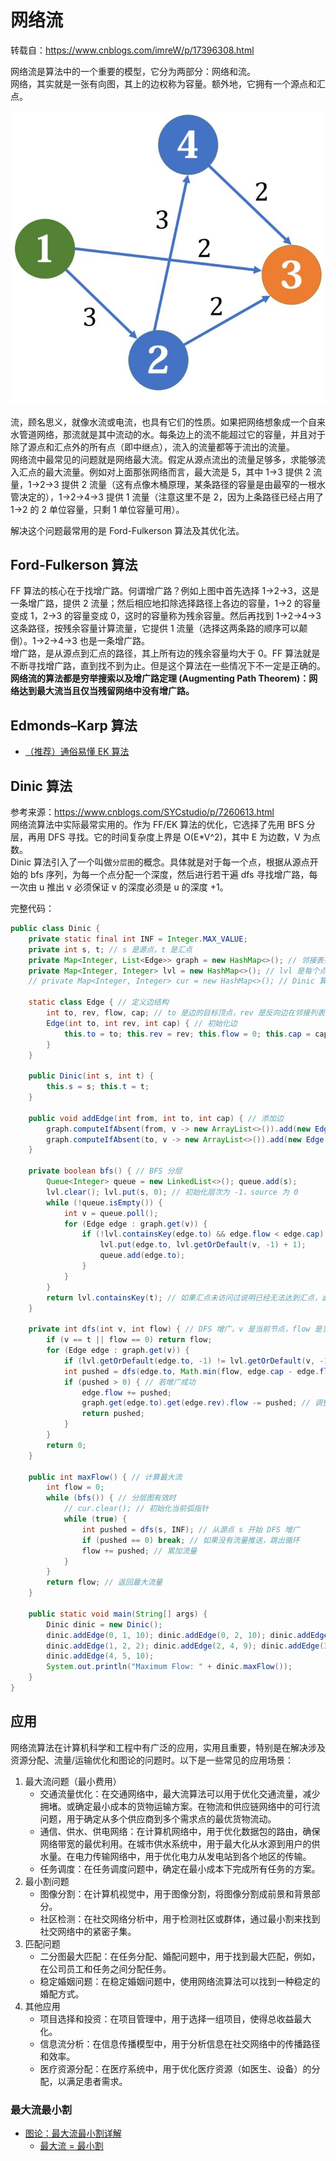 # 网络流
转载自：https://www.cnblogs.com/imreW/p/17396308.html  

网络流是算法中的一个重要的模型，它分为两部分：网络和流。  
网络，其实就是一张有向图，其上的边权称为容量。额外地，它拥有一个源点和汇点。  

![](./Flow-Network.png)  

流，顾名思义，就像水流或电流，也具有它们的性质。如果把网络想象成一个自来水管道网络，那流就是其中流动的水。每条边上的流不能超过它的容量，并且对于除了源点和汇点外的所有点（即中继点），流入的流量都等于流出的流量。  
网络流中最常见的问题就是网络最大流。假定从源点流出的流量足够多，求能够流入汇点的最大流量。例如对上面那张网络而言，最大流是 5，其中 1->3 提供 2 流量，1->2->3 提供 2 流量（这有点像木桶原理，某条路径的容量是由最窄的一根水管决定的），1->2->4->3 提供 1 流量（注意这里不是 2，因为上条路径已经占用了 1->2 的 2 单位容量，只剩 1 单位容量可用）。  

解决这个问题最常用的是 Ford-Fulkerson 算法及其优化法。  

## Ford-Fulkerson 算法
FF 算法的核心在于找增广路。何谓增广路？例如上图中首先选择 1->2->3，这是一条增广路，提供 2 流量；然后相应地扣除选择路径上各边的容量，1->2 的容量变成 1，2->3 的容量变成 0，这时的容量称为残余容量。然后再找到 1->2->4->3 这条路径，按残余容量计算流量，它提供 1 流量（选择这两条路的顺序可以颠倒）。1->2->4->3 也是一条增广路。  
增广路，是从源点到汇点的路径，其上所有边的残余容量均大于 0。FF 算法就是不断寻找增广路，直到找不到为止。但是这个算法在一些情况下不一定是正确的。  
**网络流的算法都是穷举搜索以及增广路定理 (Augmenting Path Theorem)：网络达到最大流当且仅当残留网络中没有增广路。**  

## Edmonds–Karp 算法
* [（推荐）通俗易懂 EK 算法](https://www.cnblogs.com/YLTFY1998/p/11314610.html)  

## Dinic 算法
参考来源：https://www.cnblogs.com/SYCstudio/p/7260613.html  
网络流算法中实际最常实用的。作为 FF/EK 算法的优化，它选择了先用 BFS 分层，再用 DFS 寻找。它的时间复杂度上界是 O(E*V^2)，其中 E 为边数，V 为点数。  
Dinic 算法引入了一个叫做`分层图`的概念。具体就是对于每一个点，根据从源点开始的 bfs 序列，为每一个点分配一个深度，然后进行若干遍 dfs 寻找增广路，每一次由 u 推出 v 必须保证 v 的深度必须是 u 的深度 +1。  

完整代码：  
```java
public class Dinic {
    private static final int INF = Integer.MAX_VALUE;
    private int s, t; // s 是源点，t 是汇点
    private Map<Integer, List<Edge>> graph = new HashMap<>(); // 邻接表存储图
    private Map<Integer, Integer> lvl = new HashMap<>(); // lvl 是每个点的层数
    // private Map<Integer, Integer> cur = new HashMap<>(); // Dinic 算法还能继续优化，这个优化被称为当前弧优化，即每一次 dfs 增广时不从第一条边开始，而是用一个数组 cur 记录点 u 之前循环到了哪一条边，以此来加速。cur 用于当前弧优化标记增广起点，弧即是边，cur 就是记录当前点 v 循环到了哪一条边

    static class Edge { // 定义边结构
        int to, rev, flow, cap; // to 是边的目标顶点，rev 是反向边在邻接列表中的索引，flow 是当前边的流量，cap 是边的容量
        Edge(int to, int rev, int cap) { // 初始化边
            this.to = to; this.rev = rev; this.flow = 0; this.cap = cap;
        }
    }

    public Dinic(int s, int t) {
        this.s = s; this.t = t;
    }

    public void addEdge(int from, int to, int cap) { // 添加边
        graph.computeIfAbsent(from, v -> new ArrayList<>()).add(new Edge(to, graph.getOrDefault(to, new ArrayList<>()).size(), cap)); // 添加正向边
        graph.computeIfAbsent(to, v -> new ArrayList<>()).add(new Edge(from, graph.get(from).size() - 1, 0)); // 添加反向边，容量为 0
    }

    private boolean bfs() { // BFS 分层
        Queue<Integer> queue = new LinkedList<>(); queue.add(s);
        lvl.clear(); lvl.put(s, 0); // 初始化层次为 -1，source 为 0
        while (!queue.isEmpty()) {
            int v = queue.poll();
            for (Edge edge : graph.get(v)) {
                if (!lvl.containsKey(edge.to) && edge.flow < edge.cap) { // 如果目标顶点未访问且还有剩余容量，则给其分配深度并放入队列
                    lvl.put(edge.to, lvl.getOrDefault(v, -1) + 1);
                    queue.add(edge.to);
                }
            }
        }
        return lvl.containsKey(t); // 如果汇点未访问过说明已经无法达到汇点，此时返回 false
    }

    private int dfs(int v, int flow) { // DFS 增广，v 是当前节点，flow 是当前流量
        if (v == t || flow == 0) return flow;
        for (Edge edge : graph.get(v)) {
            if (lvl.getOrDefault(edge.to, -1) != lvl.getOrDefault(v, -1) + 1 || edge.cap <= edge.flow) continue;
            int pushed = dfs(edge.to, Math.min(flow, edge.cap - edge.flow)); // 向下增广
            if (pushed > 0) { // 若增广成功
                edge.flow += pushed;
                graph.get(edge.to).get(edge.rev).flow -= pushed; // 调整反向边的流量
                return pushed;
            }
        }
        return 0;
    }

    public int maxFlow() { // 计算最大流
        int flow = 0;
        while (bfs()) { // 分层图有效时
            // cur.clear(); // 初始化当前弧指针
            while (true) {
                int pushed = dfs(s, INF); // 从源点 s 开始 DFS 增广
                if (pushed == 0) break; // 如果没有流量推送，跳出循环
                flow += pushed; // 累加流量
            }
        }
        return flow; // 返回最大流量
    }

    public static void main(String[] args) {
        Dinic dinic = new Dinic();
        dinic.addEdge(0, 1, 10); dinic.addEdge(0, 2, 10); dinic.addEdge(1, 3, 4); dinic.addEdge(1, 4, 8);
        dinic.addEdge(1, 2, 2); dinic.addEdge(2, 4, 9); dinic.addEdge(3, 5, 10); dinic.addEdge(4, 3, 6);
        dinic.addEdge(4, 5, 10);
        System.out.println("Maximum Flow: " + dinic.maxFlow());
    }
}
```

## 应用
网络流算法在计算机科学和工程中有广泛的应用，实用且重要，特别是在解决涉及资源分配、流量/运输优化和图论的问题时。以下是一些常见的应用场景：

1. 最大流问题（最小费用）
   * 交通流量优化：在交通网络中，最大流算法可以用于优化交通流量，减少拥堵。或确定最小成本的货物运输方案。在物流和供应链网络中的可行流问题，用于确定从多个供应商到多个需求点的最优货物流动。
   * 通信、供水、供电网络：在计算机网络中，用于优化数据包的路由，确保网络带宽的最优利用。在城市供水系统中，用于最大化从水源到用户的供水量。在电力传输网络中，用于优化电力从发电站到各个地区的传输。
   * 任务调度：在任务调度问题中，确定在最小成本下完成所有任务的方案。
2. 最小割问题
   * 图像分割：在计算机视觉中，用于图像分割，将图像分割成前景和背景部分。
   * 社区检测：在社交网络分析中，用于检测社区或群体，通过最小割来找到社交网络中的紧密子集。
3. 匹配问题
   * 二分图最大匹配：在任务分配、婚配问题中，用于找到最大匹配，例如，在公司员工和任务之间分配任务。
   * 稳定婚姻问题：在稳定婚姻问题中，使用网络流算法可以找到一种稳定的婚配方式。
4. 其他应用
   * 项目选择和投资：在项目管理中，用于选择一组项目，使得总收益最大化。
   * 信息流分析：在信息传播模型中，用于分析信息在社交网络中的传播路径和效率。
   * 医疗资源分配：在医疗系统中，用于优化医疗资源（如医生、设备）的分配，以满足患者需求。

### 最大流最小割
* [图论：最大流最小割详解](https://seineo.github.io/%E5%9B%BE%E8%AE%BA%EF%BC%9A%E6%9C%80%E5%A4%A7%E6%B5%81%E6%9C%80%E5%B0%8F%E5%89%B2%E8%AF%A6%E8%A7%A3.html)
  * [最大流 = 最小割](https://seineo.github.io/%E5%9B%BE%E8%AE%BA%EF%BC%9A%E6%9C%80%E5%A4%A7%E6%B5%81%E6%9C%80%E5%B0%8F%E5%89%B2%E8%AF%A6%E8%A7%A3.html#%E6%9C%80%E5%A4%A7%E6%B5%81%E4%B8%8E%E6%9C%80%E5%B0%8F%E5%89%B2%E7%9A%84%E5%85%B3%E7%B3%BB)
